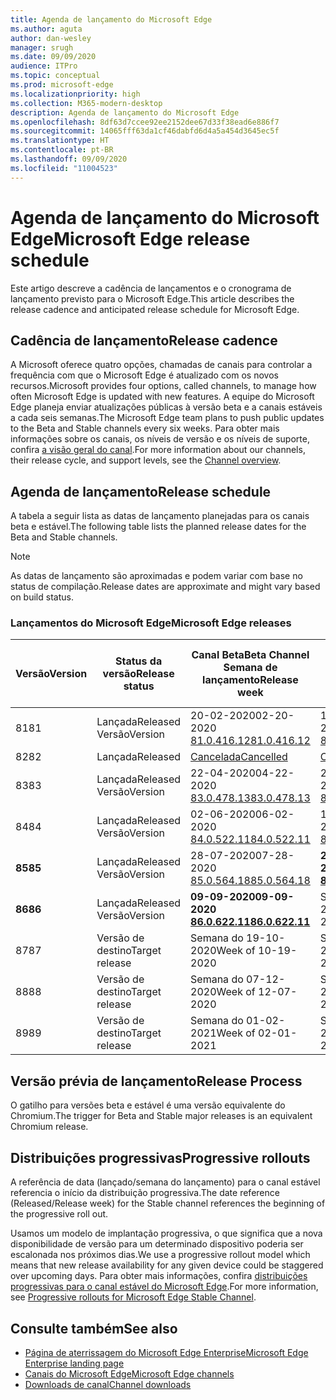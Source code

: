 ```yaml
---
title: Agenda de lançamento do Microsoft Edge
ms.author: aguta
author: dan-wesley
manager: srugh
ms.date: 09/09/2020
audience: ITPro
ms.topic: conceptual
ms.prod: microsoft-edge
ms.localizationpriority: high
ms.collection: M365-modern-desktop
description: Agenda de lançamento do Microsoft Edge
ms.openlocfilehash: 8df63d7ccee92ee2152dee67d33f38ead6e886f7
ms.sourcegitcommit: 14065fff63da1cf46dabfd6d4a5a454d3645ec5f
ms.translationtype: HT
ms.contentlocale: pt-BR
ms.lasthandoff: 09/09/2020
ms.locfileid: "11004523"
---
```

# <span data-ttu-id="3095c-103">Agenda de lançamento do Microsoft Edge</span><span class="sxs-lookup"><span data-stu-id="3095c-103">Microsoft Edge release schedule</span></span>

<span data-ttu-id="3095c-104">Este artigo descreve a cadência de lançamentos e o cronograma de lançamento previsto para o Microsoft Edge.</span><span class="sxs-lookup"><span data-stu-id="3095c-104">This article describes the release cadence and anticipated release schedule for Microsoft Edge.</span></span>

## <span data-ttu-id="3095c-105">Cadência de lançamento</span><span class="sxs-lookup"><span data-stu-id="3095c-105">Release cadence</span></span>

<span data-ttu-id="3095c-106">A Microsoft oferece quatro opções, chamadas de canais para controlar a frequência com que o Microsoft Edge é atualizado com os novos recursos.</span><span class="sxs-lookup"><span data-stu-id="3095c-106">Microsoft provides four options, called channels, to manage how often Microsoft Edge is updated with new features.</span></span> <span data-ttu-id="3095c-107">A equipe do Microsoft Edge planeja enviar atualizações públicas à versão beta e a canais estáveis a cada seis semanas.</span><span class="sxs-lookup"><span data-stu-id="3095c-107">The Microsoft Edge team plans to push public updates to the Beta and Stable channels every six weeks.</span></span> <span data-ttu-id="3095c-108">Para obter mais informações sobre os canais, os níveis de versão e os níveis de suporte, confira [a visão geral do canal](https://docs.microsoft.com/DeployEdge/microsoft-edge-channels#channel-overview).</span><span class="sxs-lookup"><span data-stu-id="3095c-108">For more information about our channels, their release cycle, and support levels, see the [Channel overview](https://docs.microsoft.com/DeployEdge/microsoft-edge-channels#channel-overview).</span></span>

## <span data-ttu-id="3095c-109">Agenda de lançamento</span><span class="sxs-lookup"><span data-stu-id="3095c-109">Release schedule</span></span>

<span data-ttu-id="3095c-110">A tabela a seguir lista as datas de lançamento planejadas para os canais beta e estável.</span><span class="sxs-lookup"><span data-stu-id="3095c-110">The following table lists the planned release dates for the Beta and Stable channels.</span></span>

> [!NOTE]
> <span data-ttu-id="3095c-111">As datas de lançamento são aproximadas e podem variar com base no status de compilação.</span><span class="sxs-lookup"><span data-stu-id="3095c-111">Release dates are approximate and might vary based on build status.</span></span>

### <span data-ttu-id="3095c-112">Lançamentos do Microsoft Edge</span><span class="sxs-lookup"><span data-stu-id="3095c-112">Microsoft Edge releases</span></span>

| <span data-ttu-id="3095c-113">Versão</span><span class="sxs-lookup"><span data-stu-id="3095c-113">Version</span></span> | <span data-ttu-id="3095c-114">Status da versão</span><span class="sxs-lookup"><span data-stu-id="3095c-114">Release status</span></span> | <span data-ttu-id="3095c-115">Canal Beta</span><span class="sxs-lookup"><span data-stu-id="3095c-115">Beta Channel</span></span><br><span data-ttu-id="3095c-116">Semana de lançamento</span><span class="sxs-lookup"><span data-stu-id="3095c-116">Release week</span></span> | <span data-ttu-id="3095c-117">Canal Estável</span><span class="sxs-lookup"><span data-stu-id="3095c-117">Stable Channel</span></span><br><span data-ttu-id="3095c-118">Semana de lançamento</span><span class="sxs-lookup"><span data-stu-id="3095c-118">Release week</span></span> |
|---------|-----|------|--------|
| <span data-ttu-id="3095c-119">81</span><span class="sxs-lookup"><span data-stu-id="3095c-119">81</span></span> | <span data-ttu-id="3095c-120">Lançada</span><span class="sxs-lookup"><span data-stu-id="3095c-120">Released</span></span><br><span data-ttu-id="3095c-121">Versão</span><span class="sxs-lookup"><span data-stu-id="3095c-121">Version</span></span> | <span data-ttu-id="3095c-122">20-02-2020</span><span class="sxs-lookup"><span data-stu-id="3095c-122">02-20-2020</span></span><br>[<span data-ttu-id="3095c-123">81.0.416.12</span><span class="sxs-lookup"><span data-stu-id="3095c-123">81.0.416.12</span></span>](https://docs.microsoft.com/DeployEdge/microsoft-edge-relnote-beta-channel#version-81041612-february-20) | <span data-ttu-id="3095c-124">13-04-2020</span><span class="sxs-lookup"><span data-stu-id="3095c-124">04-13-2020</span></span><br>[<span data-ttu-id="3095c-125">81.0.416.53.</span><span class="sxs-lookup"><span data-stu-id="3095c-125">81.0.416.53</span></span>](https://docs.microsoft.com/DeployEdge/microsoft-edge-relnote-stable-channel#version-81041653-april-13) |
| <span data-ttu-id="3095c-126">82</span><span class="sxs-lookup"><span data-stu-id="3095c-126">82</span></span> | <span data-ttu-id="3095c-127">Lançada</span><span class="sxs-lookup"><span data-stu-id="3095c-127">Released</span></span> | [<span data-ttu-id="3095c-128">Cancelada</span><span class="sxs-lookup"><span data-stu-id="3095c-128">Cancelled</span></span>](https://blogs.windows.com/msedgedev/2020/03/20/update-stable-channel-releases/) | [<span data-ttu-id="3095c-129">Cancelada</span><span class="sxs-lookup"><span data-stu-id="3095c-129">Cancelled</span></span>](https://blogs.windows.com/msedgedev/2020/03/20/update-stable-channel-releases/) |
| <span data-ttu-id="3095c-130">83</span><span class="sxs-lookup"><span data-stu-id="3095c-130">83</span></span> | <span data-ttu-id="3095c-131">Lançada</span><span class="sxs-lookup"><span data-stu-id="3095c-131">Released</span></span><br><span data-ttu-id="3095c-132">Versão</span><span class="sxs-lookup"><span data-stu-id="3095c-132">Version</span></span> | <span data-ttu-id="3095c-133">22-04-2020</span><span class="sxs-lookup"><span data-stu-id="3095c-133">04-22-2020</span></span><br>[<span data-ttu-id="3095c-134">83.0.478.13</span><span class="sxs-lookup"><span data-stu-id="3095c-134">83.0.478.13</span></span>](https://docs.microsoft.com/DeployEdge/microsoft-edge-relnote-beta-channel#version-83047813-april-22) | <span data-ttu-id="3095c-135">21-05-2020</span><span class="sxs-lookup"><span data-stu-id="3095c-135">05-21-2020</span></span><br> [<span data-ttu-id="3095c-136">83.0.478.37</span><span class="sxs-lookup"><span data-stu-id="3095c-136">83.0.478.37</span></span>](https://docs.microsoft.com/DeployEdge/microsoft-edge-relnote-stable-channel#version-83047837-may-21) |
| <span data-ttu-id="3095c-137">84</span><span class="sxs-lookup"><span data-stu-id="3095c-137">84</span></span> | <span data-ttu-id="3095c-138">Lançada</span><span class="sxs-lookup"><span data-stu-id="3095c-138">Released</span></span><br><span data-ttu-id="3095c-139">Versão</span><span class="sxs-lookup"><span data-stu-id="3095c-139">Version</span></span> | <span data-ttu-id="3095c-140">02-06-2020</span><span class="sxs-lookup"><span data-stu-id="3095c-140">06-02-2020</span></span><br>[<span data-ttu-id="3095c-141">84.0.522.11</span><span class="sxs-lookup"><span data-stu-id="3095c-141">84.0.522.11</span></span>](https://docs.microsoft.com/DeployEdge/microsoft-edge-relnote-beta-channel#version-84052211-june-2) | <span data-ttu-id="3095c-142">16-07-2020</span><span class="sxs-lookup"><span data-stu-id="3095c-142">07-16-2020</span></span><br> [<span data-ttu-id="3095c-143">84.0.522.40</span><span class="sxs-lookup"><span data-stu-id="3095c-143">84.0.522.40</span></span>](https://docs.microsoft.com/DeployEdge/microsoft-edge-relnote-stable-channel#version-84052240-july-16) |
| **<span data-ttu-id="3095c-144">85</span><span class="sxs-lookup"><span data-stu-id="3095c-144">85</span></span>** | <span data-ttu-id="3095c-145">Lançada</span><span class="sxs-lookup"><span data-stu-id="3095c-145">Released</span></span><br><span data-ttu-id="3095c-146">Versão</span><span class="sxs-lookup"><span data-stu-id="3095c-146">Version</span></span> | <span data-ttu-id="3095c-147">28-07-2020</span><span class="sxs-lookup"><span data-stu-id="3095c-147">07-28-2020</span></span><br>[<span data-ttu-id="3095c-148">85.0.564.18</span><span class="sxs-lookup"><span data-stu-id="3095c-148">85.0.564.18</span></span>](https://docs.microsoft.com/DeployEdge/microsoft-edge-relnote-beta-channel#version-85056418-july-28)  | **<span data-ttu-id="3095c-149">27-08-2020</span><span class="sxs-lookup"><span data-stu-id="3095c-149">08-27-2020</span></span>**<br>**[<span data-ttu-id="3095c-150">85.0.564.41</span><span class="sxs-lookup"><span data-stu-id="3095c-150">85.0.564.41</span></span>](https://docs.microsoft.com/DeployEdge/microsoft-edge-relnote-stable-channel#version-85056441-august-27)** |
| **<span data-ttu-id="3095c-151">86</span><span class="sxs-lookup"><span data-stu-id="3095c-151">86</span></span>** | <span data-ttu-id="3095c-152">Lançada</span><span class="sxs-lookup"><span data-stu-id="3095c-152">Released</span></span><br><span data-ttu-id="3095c-153">Versão</span><span class="sxs-lookup"><span data-stu-id="3095c-153">Version</span></span> | **<span data-ttu-id="3095c-154">09-09-2020</span><span class="sxs-lookup"><span data-stu-id="3095c-154">09-09-2020</span></span>**<br>**[<span data-ttu-id="3095c-155">86.0.622.11</span><span class="sxs-lookup"><span data-stu-id="3095c-155">86.0.622.11</span></span>](https://docs.microsoft.com/DeployEdge/microsoft-edge-relnote-beta-channel#version-86062211-september-9)** | <span data-ttu-id="3095c-156">Semana do 08-10-2020</span><span class="sxs-lookup"><span data-stu-id="3095c-156">Week of 10-08-2020</span></span> |
| <span data-ttu-id="3095c-157">87</span><span class="sxs-lookup"><span data-stu-id="3095c-157">87</span></span> | <span data-ttu-id="3095c-158">Versão de destino</span><span class="sxs-lookup"><span data-stu-id="3095c-158">Target release</span></span> | <span data-ttu-id="3095c-159">Semana do 19-10-2020</span><span class="sxs-lookup"><span data-stu-id="3095c-159">Week of 10-19-2020</span></span> | <span data-ttu-id="3095c-160">Semana do 19-11-2020</span><span class="sxs-lookup"><span data-stu-id="3095c-160">Week of 11-19-2020</span></span> |
| <span data-ttu-id="3095c-161">88</span><span class="sxs-lookup"><span data-stu-id="3095c-161">88</span></span> | <span data-ttu-id="3095c-162">Versão de destino</span><span class="sxs-lookup"><span data-stu-id="3095c-162">Target release</span></span> | <span data-ttu-id="3095c-163">Semana do 07-12-2020</span><span class="sxs-lookup"><span data-stu-id="3095c-163">Week of 12-07-2020</span></span> | <span data-ttu-id="3095c-164">Semana do 21-01-2021</span><span class="sxs-lookup"><span data-stu-id="3095c-164">Week of 01-21-2021</span></span> |
| <span data-ttu-id="3095c-165">89</span><span class="sxs-lookup"><span data-stu-id="3095c-165">89</span></span> | <span data-ttu-id="3095c-166">Versão de destino</span><span class="sxs-lookup"><span data-stu-id="3095c-166">Target release</span></span> | <span data-ttu-id="3095c-167">Semana do 01-02-2021</span><span class="sxs-lookup"><span data-stu-id="3095c-167">Week of 02-01-2021</span></span> | <span data-ttu-id="3095c-168">Semana do 04-03-2021</span><span class="sxs-lookup"><span data-stu-id="3095c-168">Week of 03-04-2021</span></span> |

## <span data-ttu-id="3095c-169">Versão prévia de lançamento</span><span class="sxs-lookup"><span data-stu-id="3095c-169">Release Process</span></span>

<span data-ttu-id="3095c-170">O gatilho para versões beta e estável é uma versão equivalente do Chromium.</span><span class="sxs-lookup"><span data-stu-id="3095c-170">The trigger for Beta and Stable major releases is an equivalent Chromium release.</span></span>

## <span data-ttu-id="3095c-171">Distribuições progressivas</span><span class="sxs-lookup"><span data-stu-id="3095c-171">Progressive rollouts</span></span>

<span data-ttu-id="3095c-172">A referência de data (lançado/semana do lançamento) para o canal estável referencia o início da distribuição progressiva.</span><span class="sxs-lookup"><span data-stu-id="3095c-172">The date reference (Released/Release week) for the Stable channel references the beginning of the progressive roll out.</span></span>

<span data-ttu-id="3095c-173">Usamos um modelo de implantação progressiva, o que significa que a nova disponibilidade de versão para um determinado dispositivo poderia ser escalonada nos próximos dias.</span><span class="sxs-lookup"><span data-stu-id="3095c-173">We use a progressive rollout model which means that new release availability for any given device could be staggered over upcoming days.</span></span> <span data-ttu-id="3095c-174">Para obter mais informações, confira [distribuições progressivas para o canal estável do Microsoft Edge](microsoft-edge-update-progressive-rollout.md).</span><span class="sxs-lookup"><span data-stu-id="3095c-174">For more information, see [Progressive rollouts for Microsoft Edge Stable Channel](microsoft-edge-update-progressive-rollout.md).</span></span>

## <span data-ttu-id="3095c-175">Consulte também</span><span class="sxs-lookup"><span data-stu-id="3095c-175">See also</span></span>

- [<span data-ttu-id="3095c-176">Página de aterrissagem do Microsoft Edge Enterprise</span><span class="sxs-lookup"><span data-stu-id="3095c-176">Microsoft Edge Enterprise landing page</span></span>](https://aka.ms/EdgeEnterprise)
- [<span data-ttu-id="3095c-177">Canais do Microsoft Edge</span><span class="sxs-lookup"><span data-stu-id="3095c-177">Microsoft Edge channels</span></span>](microsoft-edge-channels.md)
- [<span data-ttu-id="3095c-178">Downloads de canal</span><span class="sxs-lookup"><span data-stu-id="3095c-178">Channel downloads</span></span>](https://www.microsoft.com/edge/business/download)